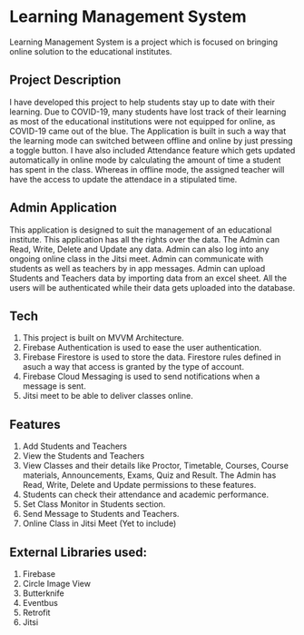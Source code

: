# Learning Management System 
Learning Management System is a project which is focused on bringing online solution to the educational institutes.
## Project Description
I have developed this project to help students stay up to date with their learning. Due to COVID-19, many students have lost track of their learning as most of the educational institutions were not equipped for online, as COVID-19 came out of the blue. The Application is built in such a way that the learning mode can switched between offline and online by just pressing a toggle button. I have also included Attendance feature which gets updated automatically in online mode by calculating the amount of time a student has spent in the class. Whereas in offline mode, the assigned teacher will have the access to update the attendace in a stipulated time. 
## Admin Application
This application is designed to suit the management of an educational institute. This application has all the rights over the data. The Admin can Read, Write, Delete and Update any data. Admin can also log into any ongoing online class in the Jitsi meet. Admin can communicate with students as well as teachers by in app messages. Admin can upload Students and Teachers data by importing data from an excel sheet. All the users will be authenticated while their data gets uploaded into the database. 
## Tech
1. This project is built on MVVM Architecture.
2. Firebase Authentication is used to ease the user authentication.
3. Firebase Firestore is used to store the data. Firestore rules defined in asuch a way that access is granted by the type of account.
4. Firebase Cloud Messaging is used to send notifications when a message is sent.
5. Jitsi meet to be able to deliver classes online.
## Features
1. Add Students and Teachers
2. View the Students and Teachers
3. View Classes and their details like Proctor, Timetable, Courses, Course materials, Announcements, Exams, Quiz and Result. The Admin has Read, Write, Delete and Update permissions to these features.
4. Students can check their attendance and academic performance.
5. Set Class Monitor in Students section. 
6. Send Message to Students and Teachers.
7. Online Class in Jitsi Meet (Yet to include)


## External Libraries used:
1. Firebase
2. Circle Image View
3. Butterknife
4. Eventbus
5. Retrofit
6. Jitsi

